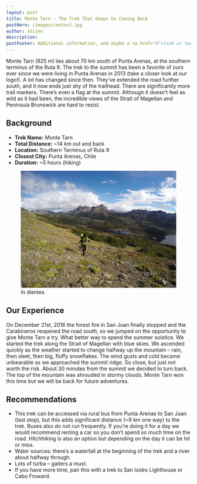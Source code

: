 ```yaml
---
layout: post
title: Monte Tarn - The Trek That Keeps Us Coming Back
postHero: /images/contact.jpg
author: sóijen
description: 
postFooter: Additional information, and maybe a <a href="#">link or two</a>
---
```

Monte Tarn (825 m) lies about 70 km south of Punta Arenas, at the southern terminus of the Ruta 9. The trek to the summit has been a favorite of ours ever since we were living in Punta Arenas in 2013 (take a closer look at our logo!). A lot has changed since then. They’ve extended the road further south, and it now ends just shy of the trailhead. There are significantly more trail markers. There’s even a flag at the summit. Although it doesn’t feel as wild as it had been, the incredible views of the Strait of Magellan and Península Brunswick are hard to resist.

<h2>Background</h2>
<ul class="post-stats bullets">
<li><strong>Trek Name:</strong> Monte Tarn</li>
<li><strong>Total Distance:</strong> ~14 km out and back</li>
<li><strong>Location:</strong> Southern Terminus of Ruta 9</li>
<li><strong>Closest City:</strong> Punta Arenas, Chile</li>
<li><strong>Duration:</strong> ~5 hours (hiking)</li>
</ul>

<figure class="figure">
  <img class="image" src="/images/dientes-edu.jpg"
      alt="In dientes">
     <figcaption class="img-caption">In dientes</figcaption>
</figure>

<h2>Our Experience</h2>
On December 21st, 2016 the forest fire in San Juan finally stopped and the Carabineros reopened the road south, so we jumped on the opportunity to give Monte Tarn a try. What better way to spend the summer solstice. We started the trek along the Strait of Magellan with blue skies. We ascended quickly as the weather started to change halfway up the mountain – rain, then sleet, then big, fluffy snowflakes. The wind gusts and cold became unbearable as we approached the summit ridge. So close, but just not worth the risk. About 30 minutes from the summit we decided to turn back. The top of the mountain was shrouded in stormy clouds. Monte Tarn won this time but we will be back for future adventures.

<h2>Recommendations</h2>
<ul class="bullets">
<li>This trek can be accessed via rural bus from Punta Arenas to San Juan (last stop), but this adds significant distance (~9 km one way) to the trek. Buses also do not run frequently. If you’re doing it for a day we would recommend renting a car so you don’t spend so much time on the road. Hitchhiking is also an option but depending on the day it can be hit or miss.</li>
<li>Water sources: there’s a waterfall at the beginning of the trek and a river about halfway through.</li>
<li>Lots of turba – gaiters a must.</li>
<li>If you have more time, pair this with a trek to San Isidro Lighthouse or Cabo Froward.</li>
</ul>
